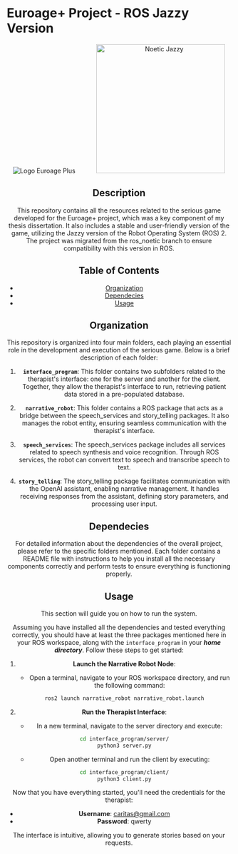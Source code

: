 # Euroage+ Project - ROS Jazzy Version

<div align="center">
  <img src="https://euroageplus.unex.es/wp-content/uploads/2023/11/logo-euroageplus-uai-516x140.png" alt="Logo Euroage Plus">
  &nbsp;&nbsp;&nbsp;&nbsp;&nbsp;&nbsp;&nbsp;&nbsp;&nbsp;&nbsp;
  <img src="https://github.com/user-attachments/assets/79b1cfa2-7d07-4cf5-a753-731de974b14e" alt="Noetic Jazzy" style="width: 289px;">

## Description
This repository contains all the resources related to the serious game developed for the Euroage+ project, which was a key component of my thesis dissertation. It also includes a stable and user-friendly version of the game, utilizing the Jazzy version of the Robot Operating System (ROS) 2. The project was migrated from the ros_noetic branch to ensure compatibility with this version in ROS.

## Table of Contents
- [Organization](#organization)
- [Dependecies](#dependecies)
- [Usage](#usage)

## Organization

This repository is organized into four main folders, each playing an essential role in the development and execution of the serious game. Below is a brief description of each folder:

1. **`interface_program`**:
   This folder contains two subfolders related to the therapist's interface: one for the server and another for the client. Together, they allow the therapist's interface to run, retrieving patient data stored in a pre-populated database.

2. **`narrative_robot`**:
   This folder contains a ROS package that acts as a bridge between the speech_services and story_telling packages. It also manages the robot entity, ensuring seamless communication with the therapist's interface.

3. **`speech_services`**:
   The speech_services package includes all services related to speech synthesis and voice recognition. Through ROS services, the robot can convert text to speech and transcribe speech to text.

4. **`story_telling`**:
   The story_telling package facilitates communication with the OpenAI assistant, enabling narrative management. It handles receiving responses from the assistant, defining story parameters, and processing user input.

## Dependecies

For detailed information about the dependencies of the overall project, please refer to the specific folders mentioned. Each folder contains a README file with instructions to help you install all the necessary components correctly and perform tests to ensure everything is functioning properly.

## Usage

This section will guide you on how to run the system.

Assuming you have installed all the dependencies and tested everything correctly, you should have at least the three packages mentioned here in your ROS workspace, along with the `interface_program` in your ___home directory___. Follow these steps to get started:

1. **Launch the Narrative Robot Node**:
   * Open a terminal, navigate to your ROS workspace directory, and run the following command:
   ```bash
   ros2 launch narrative_robot narrative_robot.launch

2. **Run the Therapist Interface**:
   * In a new terminal, navigate to the server directory and execute:
   ```bash
   cd interface_program/server/
   python3 server.py
   ```
   
   * Open another terminal and run the client by executing:
   ```bash
   cd interface_program/client/
   python3 client.py
   ```

Now that you have everything started, you'll need the credentials for the therapist:

* **Username**: caritas@gmail.com
* **Password**: qwerty

The interface is intuitive, allowing you to generate stories based on your requests.
